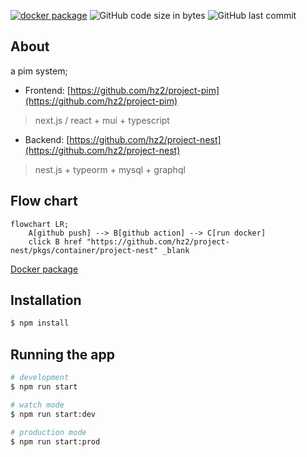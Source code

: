 
[![docker package](https://github.com/hz2/project-nest/actions/workflows/action-docker.yml/badge.svg)](https://github.com/hz2/project-nest/actions/workflows/action-docker.yml)
![GitHub code size in bytes](https://img.shields.io/github/languages/code-size/hz2/project-nest) 
![GitHub last commit](https://img.shields.io/github/last-commit/hz2/project-nest) 

## About

a pim system;

- Frontend: [https://github.com/hz2/project-pim](https://github.com/hz2/project-pim)

> next.js / react + mui + typescript

- Backend: [https://github.com/hz2/project-nest](https://github.com/hz2/project-nest)

> nest.js + typeorm + mysql + graphql

## Flow chart

```mermaid
flowchart LR;
    A[github push] --> B[github action] --> C[run docker]
    click B href "https://github.com/hz2/project-nest/pkgs/container/project-nest" _blank
```

[Docker package](https://github.com/hz2/project-nest/pkgs/container/project-nest)

## Installation

```bash
$ npm install
```

## Running the app

```bash
# development
$ npm run start

# watch mode
$ npm run start:dev

# production mode
$ npm run start:prod
```
